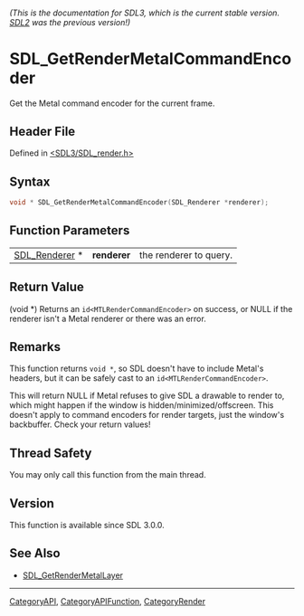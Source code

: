 ###### (This is the documentation for SDL3, which is the current stable version. [SDL2](https://wiki.libsdl.org/SDL2/) was the previous version!)
# SDL_GetRenderMetalCommandEncoder

Get the Metal command encoder for the current frame.

## Header File

Defined in [<SDL3/SDL_render.h>](https://github.com/libsdl-org/SDL/blob/main/include/SDL3/SDL_render.h)

## Syntax

```c
void * SDL_GetRenderMetalCommandEncoder(SDL_Renderer *renderer);
```

## Function Parameters

|                                |              |                        |
| ------------------------------ | ------------ | ---------------------- |
| [SDL_Renderer](SDL_Renderer) * | **renderer** | the renderer to query. |

## Return Value

(void *) Returns an `id<MTLRenderCommandEncoder>` on success, or NULL if
the renderer isn't a Metal renderer or there was an error.

## Remarks

This function returns `void *`, so SDL doesn't have to include Metal's
headers, but it can be safely cast to an `id<MTLRenderCommandEncoder>`.

This will return NULL if Metal refuses to give SDL a drawable to render to,
which might happen if the window is hidden/minimized/offscreen. This
doesn't apply to command encoders for render targets, just the window's
backbuffer. Check your return values!

## Thread Safety

You may only call this function from the main thread.

## Version

This function is available since SDL 3.0.0.

## See Also

- [SDL_GetRenderMetalLayer](SDL_GetRenderMetalLayer)

----
[CategoryAPI](CategoryAPI), [CategoryAPIFunction](CategoryAPIFunction), [CategoryRender](CategoryRender)

